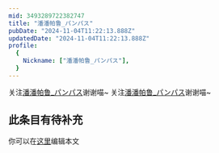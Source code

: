 ```yaml
---
mid: 3493289722382747
title: "潘潘帕鲁_パンパス"
pubDate: "2024-11-04T11:22:13.888Z"
updatedDate: "2024-11-04T11:22:13.888Z"
profile:
  {
    Nickname: ["潘潘帕鲁_パンパス"],
  }
---
```


关注[潘潘帕鲁_パンパス](https://space.bilibili.com/3493289722382747)谢谢喵~ 关注[潘潘帕鲁_パンパス](https://space.bilibili.com/3493289722382747)谢谢喵~

## 此条目有待补充
你可以在[这里](https://github.com/Yuhanawa/VTuber.ICU-Content/edit/master/v/潘潘帕鲁_パンパス/index.md)编辑本文
